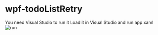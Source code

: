 # wpf-todoListRetry
You need Visual Studio to run it
Load it in Visual Studio and run app.xaml
![run](https://user-images.githubusercontent.com/6241984/197419899-6822eea5-a3f6-4f67-b625-42284a626c78.JPG)
